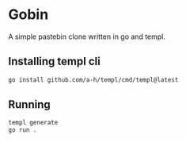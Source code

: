 # Gobin

A simple pastebin clone written in go and templ.

## Installing templ cli

```sh
go install github.com/a-h/templ/cmd/templ@latest
```

## Running

```sh
templ generate
go run .
```